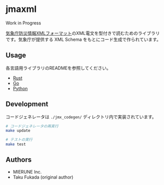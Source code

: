# jmaxml

Work in Progress

[気象庁防災情報XMLフォーマット](https://xml.kishou.go.jp/)のXML電文を型付きで読むためのライブラリです。気象庁が提供する XML Schema をもとにコード生成で作られています。

## Usage

各言語用ライブラリのREADMEを参照してください。

- [Rust](./jmaxml-rs/)
- [Go](./jmaxml-go/)
- [Python](./jmaxml-py/)

## Development

コードジェネレータは `./jmx_codegen/` ディレクトリ内で実装されています。

```bash
# コードジェネレータの再実行
make update

# テストの実行
make test
```

## Authors

- MIERUNE Inc.
- Taku Fukada (original author)
